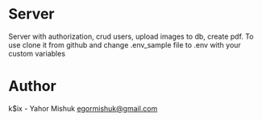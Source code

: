 # Server
Server with authorization, crud users, upload images to db, create pdf.
To use clone it from github and change .env_sample file to .env with your custom variables
# Author
k$ix - Yahor Mishuk <egormishuk@gmail.com>